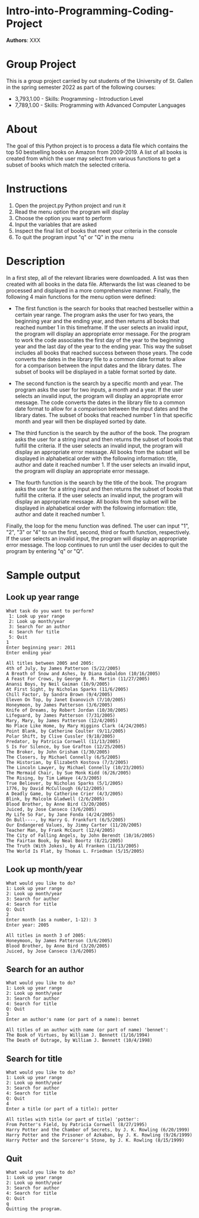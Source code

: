 # Intro-into-Programming-Coding-Project
**Authors**: XXX
# Group Project
This is a group project carried by out students of the University of St. Gallen in the spring semester 2022 as part of the following courses:
- 3,793,1.00 - Skills: Programming - Introduction Level
- 7,789,1.00 - Skills: Programming with Advanced Computer Languages
# About
The goal of this Python project is to process a data file which contains the top 50 bestselling books on Amazon from 2009-2019. A list of all books is created from which the user may select from various functions to get a subset of books which match the selected criteria.
# Instructions
1. Open the project.py Python project and run it
2. Read the menu option the program will display
3. Choose the option you want to perform
4. Input the variables that are asked
5. Inspect the final list of books that meet your criteria in the console
6. To quit the program input "q" or "Q" in the menu
# Description
In a first step, all of the relevant libraries were downloaded. A list was then created with all books in the data file. Afterwards the list was cleaned to be processed and displayed in a more comprehensive manner. Finally, the following 4 main functions for the menu option were defined:

- The first function is the search for books that reached bestseller within a certain year range. The program asks the user for two years, the beginning year and the ending year, and then returns all books that reached number 1 in this timeframe. If the user selects an invalid input, the program will display an appropriate error message. For the program to work the code associates the first day of the year to the beginning year and the last day of the year to the ending year. This way the subset includes all books that reached success between those years. The code converts the dates in the library file to a common date format to allow for a comparison between the input dates and the library dates. The subset of books will be displayed in a table format sorted by date.

- The second function is the search by a specific month and year. The program asks the user for two inputs, a month and a year. If the user selects an invalid input, the program will display an appropriate error message. The code converts the dates in the library file to a common date format to allow for a comparison between the input dates and the library dates. The subset of books that reached number 1 in that specific month and year will then be displayed sorted by date.

- The third function is the search by the author of the book. The program asks the user for a string input and then returns the subset of books that fulfill the criteria. If the user selects an invalid input, the program will display an appropriate error message. All books from the subset will be displayed in alphabetical order with the following information: title, author and date it reached number 1. If the user selects an invalid input, the program will display an appropriate error message.

- The fourth function is the search by the title of the book. The program asks the user for a string input and then returns the subset of books that fulfill the criteria. If the user selects an invalid input, the program will display an appropriate message. All books from the subset will be displayed in alphabetical order with the following information: title, author and date it reached number 1.

Finally, the loop for the menu function was defined. The user can input "1", "2", "3" or "4" to run the first, second, third or fourth function, respectively. If the user selects an invalid input, the program will display an appropriate error message. The loop continues to run until the user decides to quit the program by entering "q" or "Q".
# Sample output
## Look up year range
```
What task do you want to perform?
 1: Look up year range
 2: Look up month/year
 3: Search for an author
 4: Search for title
 5: Quit
1
Enter beginning year: 2011
Enter ending year

All titles between 2005 and 2005:
4th of July, by James Patterson (5/22/2005)
A Breath of Snow and Ashes, by Diana Gabaldon (10/16/2005)
A Feast For Crows, by George R. R. Martin (11/27/2005)
Anansi Boys, by Neil Gaiman (10/9/2005)
At First Sight, by Nicholas Sparks (11/6/2005)
Chill Factor, by Sandra Brown (9/4/2005)
Eleven On Top, by Janet Evanovich (7/10/2005)
Honeymoon, by James Patterson (3/6/2005)
Knife of Dreams, by Robert Jordan (10/30/2005)
Lifeguard, by James Patterson (7/31/2005)
Mary, Mary, by James Patterson (12/4/2005)
No Place Like Home, by Mary Higgins Clark (4/24/2005)
Point Blank, by Catherine Coulter (9/11/2005)
Polar Shift, by Clive Cussler (9/18/2005)
Predator, by Patricia Cornwell (11/13/2005)
S Is For Silence, by Sue Grafton (12/25/2005)
The Broker, by John Grisham (1/30/2005)
The Closers, by Michael Connelly (6/5/2005)
The Historian, by Elizabeth Kostova (7/3/2005)
The Lincoln Lawyer, by Michael Connelly (10/23/2005)
The Mermaid Chair, by Sue Monk Kidd (6/26/2005)
The Rising, by Tim LaHaye (4/3/2005)
True Believer, by Nicholas Sparks (5/1/2005)
1776, by David McCullough (6/12/2005)
A Deadly Game, by Catherine Crier (4/3/2005)
Blink, by Malcolm Gladwell (2/6/2005)
Blood Brother, by Anne Bird (3/20/2005)
Juiced, by Jose Canseco (3/6/2005)
My Life So Far, by Jane Fonda (4/24/2005)
On Bull----, by Harry G. Frankfurt (6/5/2005)
Our Endangered Values, by Jimmy Carter (11/20/2005)
Teacher Man, by Frank McCourt (12/4/2005)
The City of Falling Angels, by John Berendt (10/16/2005)
The Fairtax Book, by Neal Boortz (8/21/2005)
The Truth (With Jokes), by Al Franken (11/13/2005)
The World Is Flat, by Thomas L. Friedman (5/15/2005)
```

## Look up month/year
```
What would you like to do?
1: Look up year range
2: Look up month/year
3: Search for author
4: Search for title
Q: Quit
2
Enter month (as a number, 1-12): 3
Enter year: 2005

All titles in month 3 of 2005:
Honeymoon, by James Patterson (3/6/2005)
Blood Brother, by Anne Bird (3/20/2005)
Juiced, by Jose Canseco (3/6/2005)
```

## Search for an author
```
What would you like to do?
1: Look up year range
2: Look up month/year
3: Search for author
4: Search for title
Q: Quit
3
Enter an author's name (or part of a name): bennet

All titles of an author with name (or part of name) 'bennet':
The Book of Virtues, by William J. Bennett (1/16/1994)
The Death of Outrage, by William J. Bennett (10/4/1998)
```

## Search for title
```
What would you like to do?
1: Look up year range
2: Look up month/year
3: Search for author
4: Search for title
Q: Quit
4
Enter a title (or part of a title): potter

All titles with title (or part of title) 'potter':
From Potter's Field, by Patricia Cornwell (8/27/1995)
Harry Potter and the Chamber of Secrets, by J. K. Rowling (6/20/1999)
Harry Potter and the Prisoner of Azkaban, by J. K. Rowling (9/26/1999)
Harry Potter and the Sorcerer's Stone, by J. K. Rowling (8/15/1999)
```
## Quit
```
What would you like to do?
1: Look up year range
2: Look up month/year
3: Search for author
4: Search for title
Q: Quit
q
Quitting the program.
```
